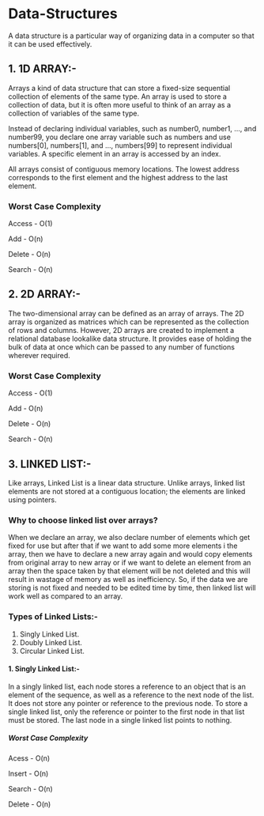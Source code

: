 # Data-Structures
A data structure is a particular way of organizing data in a computer so that it can be used effectively. 
## 1. 1D ARRAY:-
Arrays a kind of data structure that can store a fixed-size sequential collection of elements of the same type. An array is used to store a collection of data, but it is often more useful to think of an array as a collection of variables of the same type.

Instead of declaring individual variables, such as number0, number1, ..., and number99, you declare one array variable such as numbers and use numbers[0], numbers[1], and ..., numbers[99] to represent individual variables. A specific element in an array is accessed by an index.

All arrays consist of contiguous memory locations. The lowest address corresponds to the first element and the highest address to the last element.
### Worst Case Complexity 
Access - O(1)

Add - O(n)

Delete - O(n)

Search - O(n)

## 2. 2D ARRAY:-
The two-dimensional array can be defined as an array of arrays. The 2D array is organized as matrices which can be represented as the collection of rows and columns. However, 2D arrays are created to implement a relational database lookalike data structure. It provides ease of holding the bulk of data at once which can be passed to any number of functions wherever required.
### Worst Case Complexity
Access - O(1)

Add - O(n)

Delete - O(n)

Search - O(n)

## 3. LINKED LIST:-
Like arrays, Linked List is a linear data structure. Unlike arrays, linked list elements are not stored at a contiguous location; the elements are linked using pointers.
### Why to choose linked list over arrays?
When we declare an array, we also declare number of elements which get fixed for use but after that if we want to add some more elements i the array, then we have to declare a new array again and would copy elements from original array to new array or if we want to delete an element from an array then the space taken by that element will be not deleted and this will result in wastage of memory as well as inefficiency. So, if the data we are storing is not fixed and needed to be edited time by time, then linked list will work well as compared to an array.
### Types of Linked Lists:-
1. Singly Linked List.
1. Doubly Linked List.
1. Circular Linked List.
#### 1. Singly Linked List:-
In a singly linked list, each node stores a reference to an object that is an element of the sequence, as well as a reference to the next node of the list. It does not store any pointer or reference to the previous node.
To store a single linked list, only the reference or pointer to the first node in that list must be stored. The last node in a single linked list points to nothing.
##### Worst Case Complexity
Acess - O(n)

Insert - O(n)

Search - O(n)

Delete - O(n)

